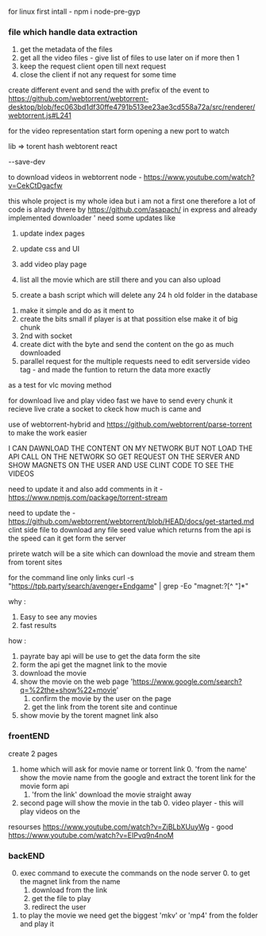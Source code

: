 for linux 
first intall - npm i node-pre-gyp

### file which handle data extraction
1. get the metadata of the files 
2. get all the video files - give list of files to use later on if more then 1
3. keep the request client open till next request
4. close the client if not any request for some time 

create different event and send the with prefix of the event to 
https://github.com/webtorrent/webtorrent-desktop/blob/fec063bd1df30ffe4791b513ee23ae3cd558a72a/src/renderer/webtorrent.js#L241 


for the video representation start form opening a new port to watch

lib => torent hash 
webtorent 
react 

--save-dev

to download videos in webtorrent node - https://www.youtube.com/watch?v=CekCtDgacfw 


this whole project is my whole idea 
but i am not a first one 
therefore a lot of code is alrady threre by 
https://github.com/asapach/
in express and already implemented downloader '
need some updates like
1. update index pages 
2. update css and UI 
3. add video play page 
4. list all the movie which are still there and you can also upload 

5. create a bash script which will delete any 24 h old folder in the database 


<!-- to download and play at the same time -->
1. make it simple and do as it ment to
2. create the bits small if player is at that possition else make it of big chunk 
3. 2nd with socket
4. create dict with the byte and send the content on the go as much downloaded 
5. parallel request for the multiple requests 
    need to edit serverside video tag -
    and made the funtion to return the data more exactly


as a test for vlc moving method

for download live and play video fast we have to send every chunk it recieve live
crate a socket to ckeck how much is came and  



use of webtorrent-hybrid and https://github.com/webtorrent/parse-torrent to make the work easier


I CAN DAWNLOAD THE CONTENT ON MY NETWORK BUT NOT LOAD THE API CALL ON THE NETWORK
SO GET REQUEST ON THE SERVER AND SHOW MAGNETS ON THE USER AND USE CLINT CODE TO SEE THE VIDEOS

need to update it and also add comments in it - https://www.npmjs.com/package/torrent-stream


need to update the - https://github.com/webtorrent/webtorrent/blob/HEAD/docs/get-started.md  clint side file to download any file
seed value which returns from the api is the speed can it get form the server 
 

prirete watch will be a site
which can download the movie and stream them from torent sites

for the command line only links 
 curl -s "https://tpb.party/search/avenger+Endgame" | grep -Eo "magnet:\?[^ \"]*"  

why :
1. Easy to see any movies
2. fast results 

how :
1. payrate bay api will be use to get the data form the site 
2. form the api get the magnet link to the movie 
3. download the movie
4. show the movie on the web page 'https://www.google.com/search?q=%22the+show%22+movie'
    1. confirm the movie by the user on the page
    2. get the link from the torent site and continue
5. show movie by the torent magnet link also 


### froentEND
create 2 pages
1. home which will ask for movie name or torrent link
    0. 'from the name' show the movie name from the google and extract the torent link for the movie form api
    1. 'from the link' download the movie straight away
2. second page will show the movie in the tab
    0. video player - this will play videos on the

resourses
https://www.youtube.com/watch?v=ZjBLbXUuyWg - good
https://www.youtube.com/watch?v=EIPvq9n4noM


### backEND
0. exec command to execute the commands on the node server
    0. to get the magnet link from the name
    1. download from the link
    2. get the file to play 
    3. redirect the user
1. to play the movie we need get the biggest 'mkv' or 'mp4' from the folder and play it  
